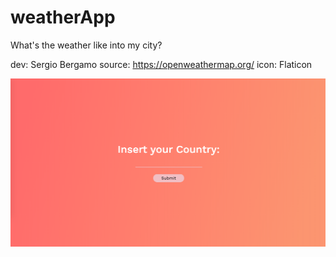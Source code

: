 # weatherApp

What's the weather like into my city?

dev: Sergio Bergamo
source: https://openweathermap.org/
icon: Flaticon

<img src="./weatherapp.png">